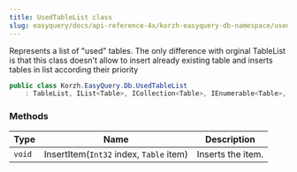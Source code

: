 ```yaml
---
title: UsedTableList class
slug: easyquery/docs/api-reference-4x/korzh-easyquery-db-namespace/usedtablelist-class
---
```



Represents a list of "used" tables.  The only difference with orginal TableList is that this class doesn't allow to insert already existing table and inserts tables in list according their priority
```csharp
public class Korzh.EasyQuery.Db.UsedTableList
    : TableList, IList<Table>, ICollection<Table>, IEnumerable<Table>, IEnumerable, IList, ICollection, IReadOnlyList<Table>, IReadOnlyCollection<Table>

```

### Methods

| Type | Name | Description | 
| --- | --- | --- | 
| `void` | InsertItem(`Int32` index, `Table` item) | Inserts the item. |